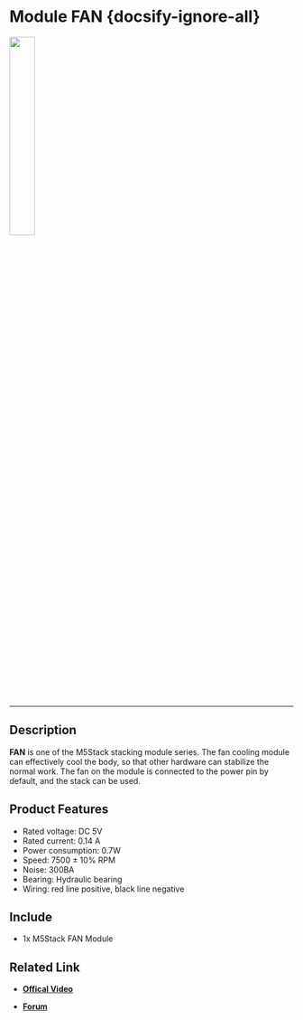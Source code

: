 # Module FAN {docsify-ignore-all}

<img src="assets/img/product_pics/module/module_FAN.png" width="30%" height="30%"> 

***

<!-- :memo:**[描述](#描述)**&nbsp;&nbsp;&nbsp;&nbsp;&nbsp;&nbsp;:octocat:**[例程](#例程)**&nbsp;&nbsp;&nbsp;&nbsp;&nbsp;&nbsp;:electric_plug:**[原理图](#原理图)**&nbsp;&nbsp;&nbsp;&nbsp;&nbsp;&nbsp;🛒**[购买链接](https://item.taobao.com/item.htm?spm=a1z10.5-c.w4002-1172588093.61.501375f4xEgd84&id=572288296141)** -->

## Description

**FAN** is one of the M5Stack stacking module series. The fan cooling module can effectively cool the body, so that other hardware can stabilize the normal work. The fan on the module is connected to the power pin by default, and the stack can be used.

## Product Features

- Rated voltage: DC 5V
- Rated current: 0.14 A
- Power consumption: 0.7W
- Speed: 7500 ± 10% RPM
- Noise: 300BA
- Bearing: Hydraulic bearing
- Wiring: red line positive, black line negative

## Include

-  1x M5Stack FAN Module


## Related Link

- **[Offical Video](https://www.youtube.com/channel/UCozgFVglWYQXbvTmGyS739w)**

- **[Forum](http://forum.m5stack.com/)**